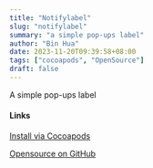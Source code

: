 ```yaml
---
title: "Notifylabel"
slug: "notifylabel"
summary: "a simple pop-ups label"
author: "Bin Hua"
date: 2023-11-20T09:39:58+08:00
tags: ["cocoapods", "OpenSource"]
draft: false
---
```


A simple pop-ups label

#### Links

[Install via Cocoapods](https://cocoapods.org/pods/notifylabel)

[Opensource on GitHub](https://github.com/tourcoder/notifylabel)